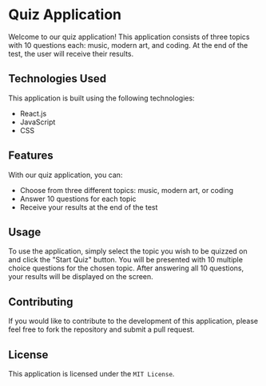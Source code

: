 # Quiz Application

Welcome to our quiz application! This application consists of three topics with 10 questions each: music, modern art, and coding. At the end of the test, the user will receive their results.

## Technologies Used

This application is built using the following technologies:

- React.js
- JavaScript
- CSS

## Features

With our quiz application, you can:

- Choose from three different topics: music, modern art, or coding
- Answer 10 questions for each topic
- Receive your results at the end of the test

## Usage

To use the application, simply select the topic you wish to be quizzed on and click the "Start Quiz" button. You will be presented with 10 multiple choice questions for the chosen topic. After answering all 10 questions, your results will be displayed on the screen.

## Contributing

If you would like to contribute to the development of this application, please feel free to fork the repository and submit a pull request.

## License

This application is licensed under the `MIT License`.


